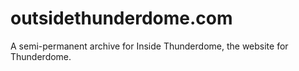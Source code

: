 outsidethunderdome.com
======================

A semi-permanent archive for Inside Thunderdome, the website for Thunderdome.
